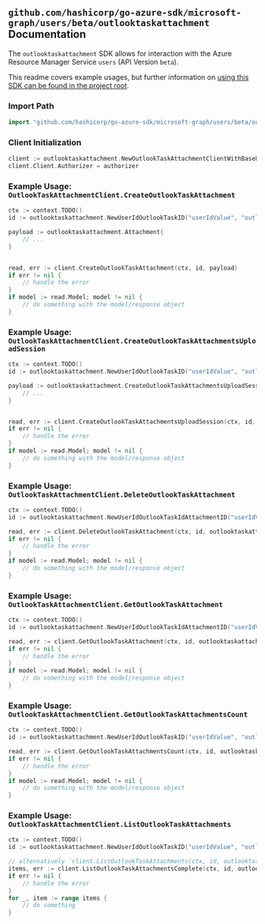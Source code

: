 
## `github.com/hashicorp/go-azure-sdk/microsoft-graph/users/beta/outlooktaskattachment` Documentation

The `outlooktaskattachment` SDK allows for interaction with the Azure Resource Manager Service `users` (API Version `beta`).

This readme covers example usages, but further information on [using this SDK can be found in the project root](https://github.com/hashicorp/go-azure-sdk/tree/main/docs).

### Import Path

```go
import "github.com/hashicorp/go-azure-sdk/microsoft-graph/users/beta/outlooktaskattachment"
```


### Client Initialization

```go
client := outlooktaskattachment.NewOutlookTaskAttachmentClientWithBaseURI("https://management.azure.com")
client.Client.Authorizer = authorizer
```


### Example Usage: `OutlookTaskAttachmentClient.CreateOutlookTaskAttachment`

```go
ctx := context.TODO()
id := outlooktaskattachment.NewUserIdOutlookTaskID("userIdValue", "outlookTaskIdValue")

payload := outlooktaskattachment.Attachment{
	// ...
}


read, err := client.CreateOutlookTaskAttachment(ctx, id, payload)
if err != nil {
	// handle the error
}
if model := read.Model; model != nil {
	// do something with the model/response object
}
```


### Example Usage: `OutlookTaskAttachmentClient.CreateOutlookTaskAttachmentsUploadSession`

```go
ctx := context.TODO()
id := outlooktaskattachment.NewUserIdOutlookTaskID("userIdValue", "outlookTaskIdValue")

payload := outlooktaskattachment.CreateOutlookTaskAttachmentsUploadSessionRequest{
	// ...
}


read, err := client.CreateOutlookTaskAttachmentsUploadSession(ctx, id, payload)
if err != nil {
	// handle the error
}
if model := read.Model; model != nil {
	// do something with the model/response object
}
```


### Example Usage: `OutlookTaskAttachmentClient.DeleteOutlookTaskAttachment`

```go
ctx := context.TODO()
id := outlooktaskattachment.NewUserIdOutlookTaskIdAttachmentID("userIdValue", "outlookTaskIdValue", "attachmentIdValue")

read, err := client.DeleteOutlookTaskAttachment(ctx, id, outlooktaskattachment.DefaultDeleteOutlookTaskAttachmentOperationOptions())
if err != nil {
	// handle the error
}
if model := read.Model; model != nil {
	// do something with the model/response object
}
```


### Example Usage: `OutlookTaskAttachmentClient.GetOutlookTaskAttachment`

```go
ctx := context.TODO()
id := outlooktaskattachment.NewUserIdOutlookTaskIdAttachmentID("userIdValue", "outlookTaskIdValue", "attachmentIdValue")

read, err := client.GetOutlookTaskAttachment(ctx, id, outlooktaskattachment.DefaultGetOutlookTaskAttachmentOperationOptions())
if err != nil {
	// handle the error
}
if model := read.Model; model != nil {
	// do something with the model/response object
}
```


### Example Usage: `OutlookTaskAttachmentClient.GetOutlookTaskAttachmentsCount`

```go
ctx := context.TODO()
id := outlooktaskattachment.NewUserIdOutlookTaskID("userIdValue", "outlookTaskIdValue")

read, err := client.GetOutlookTaskAttachmentsCount(ctx, id, outlooktaskattachment.DefaultGetOutlookTaskAttachmentsCountOperationOptions())
if err != nil {
	// handle the error
}
if model := read.Model; model != nil {
	// do something with the model/response object
}
```


### Example Usage: `OutlookTaskAttachmentClient.ListOutlookTaskAttachments`

```go
ctx := context.TODO()
id := outlooktaskattachment.NewUserIdOutlookTaskID("userIdValue", "outlookTaskIdValue")

// alternatively `client.ListOutlookTaskAttachments(ctx, id, outlooktaskattachment.DefaultListOutlookTaskAttachmentsOperationOptions())` can be used to do batched pagination
items, err := client.ListOutlookTaskAttachmentsComplete(ctx, id, outlooktaskattachment.DefaultListOutlookTaskAttachmentsOperationOptions())
if err != nil {
	// handle the error
}
for _, item := range items {
	// do something
}
```
